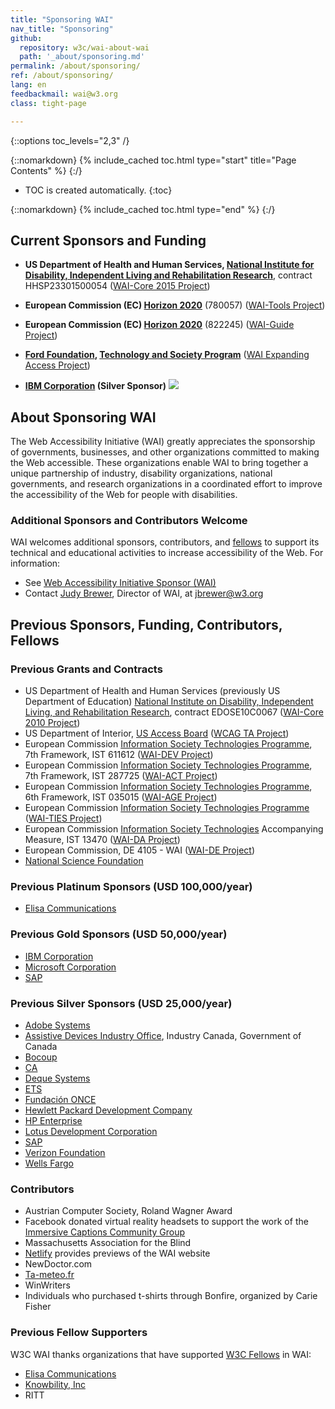 ```yaml
---
title: "Sponsoring WAI"
nav_title: "Sponsoring"
github:
  repository: w3c/wai-about-wai
  path: '_about/sponsoring.md'
permalink: /about/sponsoring/
ref: /about/sponsoring/
lang: en
feedbackmail: wai@w3.org
class: tight-page

---
```


{::options toc_levels="2,3" /}

{::nomarkdown}
{% include_cached toc.html type="start" title="Page Contents" %}
{:/}

-   TOC is created automatically.
{:toc}

{::nomarkdown}
{% include_cached toc.html type="end" %}
{:/}

## Current Sponsors and Funding

-   **US Department of Health and Human Services, [National Institute for
    Disability, Independent Living and Rehabilitation
    Research](http://www.acl.gov/programs/NIDILRR/)**, contract
    HHSP23301500054 ([WAI-Core 2015
    Project](https://www.w3.org/WAI/Core2015/))

-   **European Commission (EC) [Horizon 2020](https://ec.europa.eu/programmes/horizon2020/)** (780057) ([WAI-Tools Project](https://www.w3.org/WAI/about/projects/wai-tools/))

-   **European Commission (EC) [Horizon 2020](https://ec.europa.eu/programmes/horizon2020/)** (822245) ([WAI-Guide Project](https://www.w3.org/WAI/about/projects/wai-guide/))

-   **[Ford Foundation](https://www.fordfoundation.org/), [Technology and Society Program](https://www.fordfoundation.org/work/challenging-inequality/technology-and-society/)** ([WAI Expanding Access Project](https://www.w3.org/WAI/expand-access/))

-   **[IBM Corporation](http://www.ibm.com/able) (Silver Sponsor)**
    ![](https://w3.org/Icons/ibm_screen_blue_2px.gif)
    
## About Sponsoring WAI

The Web Accessibility Initiative (WAI) greatly appreciates the sponsorship of governments, businesses, and other organizations committed to making the Web accessible. These organizations enable WAI to bring together a unique partnership of industry, disability organizations, national governments, and research organizations in a coordinated effort to improve the accessibility of the Web for people with disabilities.

### Additional Sponsors and Contributors Welcome

WAI welcomes additional sponsors, contributors, and [fellows](https://www.w3.org/Consortium/Recruitment/Fellows) to support its technical and educational activities to increase accessibility of the Web. For information:
* See [Web Accessibility Initiative Sponsor (WAI)](http://www.w3.org/Consortium/sponsor/webforall#wai)
* Contact [Judy Brewer](https://www.w3.org/People/Brewer/), Director of WAI, at <jbrewer@w3.org>

## Previous Sponsors, Funding, Contributors, Fellows

### Previous Grants and Contracts

-   US Department of Health and Human Services (previously US Department
    of Education) [National Institute on Disability, Independent Living,
    and Rehabilitation
    Research](http://www.ed.gov/about/offices/list/osers/nidrr/index.html),
    contract EDOSE10C0067 ([WAI-Core 2010
    Project](https://www.w3.org/WAI/Core/Overview.html))
-   US Department of Interior, [US Access Board](https://www.access-board.gov/) ([WCAG TA
    Project](https://www.w3.org/WAI/WCAGTA/Overview.html))
-   European Commission [Information Society Technologies
    Programme](http://cordis.europa.eu/ist/), 7th Framework, IST 611612
    ([WAI-DEV Project](http://www.w3.org/WAI/DEV/))
-   European Commission [Information Society Technologies
    Programme](http://cordis.europa.eu/ist/), 7th Framework, IST 287725
    ([WAI-ACT Project](https://www.w3.org/WAI/ACT/Overview.html))
-   European Commission [Information Society Technologies
    Programme](http://cordis.europa.eu/ist/), 6th Framework, IST 035015
    ([WAI-AGE Project](https://www.w3.org/WAI/WAI-AGE/Overview.html))
-   European Commission [Information Society Technologies
    Programme](http://cordis.europa.eu/ist/) ([WAI-TIES
    Project](https://www.w3.org/WAI/TIES/Overview.html))
-   European Commission [Information Society
    Technologies](http://cordis.europa.eu/ist/) Accompanying Measure,
    IST 13470 ([WAI-DA Project](https://www.w3.org/WAI/WAIDA/))
-   European Commission, DE 4105 - WAI ([WAI-DE
    Project](https://www.w3.org/WAI/TIDE/FR2.htm))
-   [National Science Foundation](http://www.nsf.gov)

### Previous Platinum Sponsors (USD 100,000/year)

-   [Elisa Communications](http://www.elisa.fi/)

### Previous Gold Sponsors (USD 50,000/year)

-   [IBM Corporation](http://www.ibm.com/able)
-   [Microsoft Corporation](http://www.microsoft.com/)
-   [SAP](http://www.sap.com/)

### Previous Silver Sponsors (USD 25,000/year)

-   [Adobe Systems](http://www.adobe.com/)
-   [Assistive Devices Industry
    Office](http://strategis.ic.gc.ca/epic/internet/inadio-biaaf.nsf/vwGeneratedInterE/home),
    Industry Canada, Government of Canada
-   [Bocoup](https://bocoup.com/)
-   [CA](http://www.ca.com/)
-   [Deque Systems](http://www.deque.com/)
-   [ETS](http://www.ets.org/)
-   [Fundación ONCE](http://www.fundaciononce.es/)
-   [Hewlett Packard Development Company](http://www.hp.com/)
-   [HP Enterprise](https://www.hpe.com/us/en/home.html)
-   [Lotus Development Corporation](http://www.lotus.com)
-   [SAP](http://www.sap.com/)
-   [Verizon
    Foundation](http://www22.verizon.com/content/verizonglobalhome/ghp_landing.aspx)
-   [Wells Fargo](http://www.wellsfargo.com/home.htm)

### Contributors

-   Austrian Computer Society, Roland Wagner Award
-   Facebook donated virtual reality headsets to support the work of the [Immersive Captions Community Group](https://www.w3.org/community/immersive-captions/)
-   Massachusetts Association for the Blind
-   [Netlify](https://www.netlify.com/) provides previews of the WAI website
-   NewDoctor.com
-   [Ta-meteo.fr](http://www.ta-meteo.fr "Ta-Meteo.fr")
-   WinWriters
-   Individuals who purchased t-shirts through Bonfire, organized by Carie Fisher

### Previous Fellow Supporters

W3C WAI thanks organizations that have supported [W3C Fellows](https://www.w3.org/Consortium/Recruitment/Fellows) in WAI:

-  [Elisa Communications](http://www.elisa.fi/)
-  [Knowbility, Inc](https://knowbility.org/)
-  RITT
